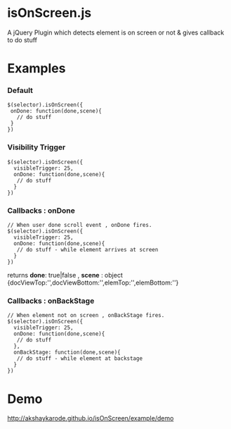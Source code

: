 # isOnScreen.js

A jQuery Plugin which detects element is on screen or not & gives callback to do stuff

# Examples

### Default

    $(selector).isOnScreen({
     onDone: function(done,scene){
       // do stuff
     }
    })

### Visibility Trigger

    $(selector).isOnScreen({
      visibleTrigger: 25,
      onDone: function(done,scene){
       // do stuff
      }
    })

### Callbacks : onDone

    // When user done scroll event , onDone fires.
    $(selector).isOnScreen({
      visibleTrigger: 25,
      onDone: function(done,scene){
       // do stuff - while element arrives at screen
      } 
    })

returns **done**: true|false , **scene** : object {docViewTop:'',docViewBottom:'',elemTop:'',elemBottom:''}

### Callbacks : onBackStage

    // When element not on screen , onBackStage fires.
    $(selector).isOnScreen({
      visibleTrigger: 25,
      onDone: function(done,scene){
       // do stuff
      },
      onBackStage: function(done,scene){
       // do stuff - while element at backstage
      } 
    })
# Demo

http://akshaykarode.github.io/isOnScreen/example/demo
